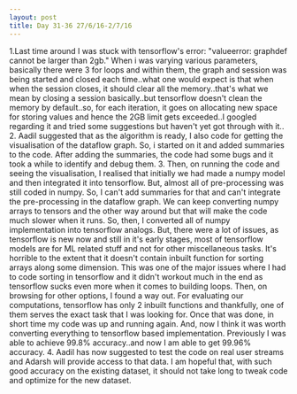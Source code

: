```yaml
---
layout: post
title: Day 31-36 27/6/16-2/7/16
---
```

1.Last time around I was stuck with tensorflow's error:
"valueerror: graphdef cannot be larger than 2gb."
When i was varying various parameters, basically there were 3 for loops and within them, the graph and session was being started and closed each time..what one would expect is that when when the session closes, it should clear all the memory..that's what we mean by closing a session basically..but tensorflow doesn't clean the memory by default..so, for each iteration, it goes on allocating new space for storing values and hence the 2GB limit gets exceeded..I googled regarding it and tried some suggestions but haven't yet got through with it..
2. Aadil suggested that as the algorithm is ready, I also code for getting the visualisation of the dataflow graph. So, i started on it and added summaries to the code. After adding the summaries, the code had some bugs and it took a while to identify and debug them.
3. Then, on running the code and seeing the visualisation, I realised that initially we had made a numpy model and then integrated it into tensorflow. But, almost all of pre-processing was still coded in numpy. So, I can't add summaries for that and can't integrate the pre-processing in the dataflow graph. We can keep converting numpy arrays to tensors and the other way around but that will make the code much slower when it runs. So, then, I converted all of numpy implementation into tensorflow analogs. But, there were a lot of issues, as tensorflow is new now and still in it's early stages, most of tensorflow models are for ML related stuff and not for other miscellaneous tasks. It's horrible to the extent that it doesn't contain inbuilt function for sorting arrays along some dimension. This was one of the major issues where I had to code sorting in tensorflow and it didn't workout much in the end as tensorflow sucks even more when it comes to building loops. Then, on browsing for other options, I found a way out. For evaluating our computations, tensorflow has only 2 inbuilt functions and thankfully, one of them serves the exact task that I was looking for. Once that was done, in short time my code was up and running again. And, now I think it was worth converting everything to tensorflow based implementation. Previously I was able to achieve 99.8% accuracy..and now I am able to get 99.96% accuracy.
4. Aadil has now suggested to test the code on real user streams and Adarsh will provide access to that data. I am hopeful that, with such good accuracy on the existing dataset, it should not take long to tweak code and optimize for the new dataset.
